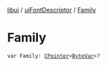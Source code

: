 [libui](../index.md) / [uiFontDescriptor](index.md) / [Family](./-family.md)

# Family

`var Family: `[`CPointer`](../../kotlinx.cinterop/-c-pointer/index.md)`<`[`ByteVar`](../../kotlinx.cinterop/-byte-var.md)`>?`